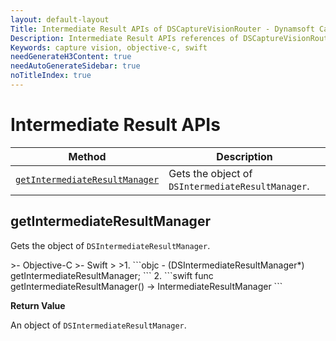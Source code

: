 ```yaml
---
layout: default-layout
Title: Intermediate Result APIs of DSCaptureVisionRouter - Dynamsoft Capture Vision Router Module iOS Edition API Reference
Description: Intermediate Result APIs references of DSCaptureVisionRouter.
Keywords: capture vision, objective-c, swift
needGenerateH3Content: true
needAutoGenerateSidebar: true
noTitleIndex: true
---
```


# Intermediate Result APIs

| Method | Description |
| ------ | ----------- |
| [`getIntermediateResultManager`](#getintermediateresultmanager) | Gets the object of `DSIntermediateResultManager`. |

## getIntermediateResultManager

Gets the object of `DSIntermediateResultManager`.

<div class="sample-code-prefix"></div>
>- Objective-C
>- Swift
>
>1. 
```objc
- (DSIntermediateResultManager*) getIntermediateResultManager;
```
2. 
```swift
func getIntermediateResultManager() -> IntermediateResultManager
```

**Return Value**

An object of `DSIntermediateResultManager`.
